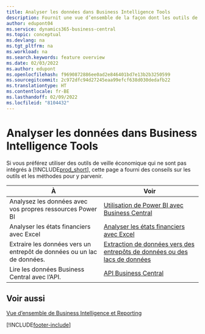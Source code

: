 ```yaml
---
title: Analyser les données dans Business Intelligence Tools
description: Fournit une vue d’ensemble de la façon dont les outils de veille économique externes peuvent interagir avec les données de Business Central.
author: edupont04
ms.service: dynamics365-business-central
ms.topic: conceptual
ms.devlang: na
ms.tgt_pltfrm: na
ms.workload: na
ms.search.keywords: feature overview
ms.date: 02/03/2022
ms.author: edupont
ms.openlocfilehash: f9690872886ee0ad2e846401bd7e13b2b3250599
ms.sourcegitcommit: 2c972dfc94d27245eaa99efcf638d030dedafb22
ms.translationtype: HT
ms.contentlocale: fr-BE
ms.lasthandoff: 02/09/2022
ms.locfileid: "8104432"
---
```

# <a name="analyze-data-in-business-intelligence-tools"></a>Analyser les données dans Business Intelligence Tools

Si vous préférez utiliser des outils de veille économique qui ne sont pas intégrés à [!INCLUDE[prod_short](includes/prod_short.md)], cette page a fourni des conseils sur les outils et les méthodes pour y parvenir.

| À | Voir |
| --- | --- |
|Analysez les données avec vos propres ressources Power BI| [Utilisation de Power BI avec Business Central](admin-powerbi.md) |
|Analyser les états financiers avec Excel| [Analyser les états financiers avec Excel](finance-analyze-excel.md) |
|Extraire les données vers un entrepôt de données ou un lac de données. |[Extraction de données vers des entrepôts de données ou des lacs de données](/dynamics365/business-central/dev-itpro/performance/performance-developer#efficient-extracts-to-data-lakes-or-data-warehouses)|
|Lire les données Business Central avec l’API.| [API Business Central](/dynamics365/business-central/dev-itpro/api-reference/v2.0/)|

## <a name="see-also"></a>Voir aussi

[Vue d’ensemble de Business Intelligence et Reporting](reports-use-reports.md)


[!INCLUDE[footer-include](includes/footer-banner.md)]